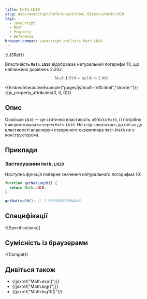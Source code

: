```yaml
---
title: Math.LN10
slug: Web/JavaScript/Reference/Global_Objects/Math/LN10
tags:
  - JavaScript
  - Math
  - Property
  - Reference
browser-compat: javascript.builtins.Math.LN10
---
```

{{JSRef}}

Властивість **`Math.LN10`** відображає натуральний логарифм 10, що наближено дорівнює 2.302:

<math display="block"><semantics><mrow><mstyle mathvariant="monospace"><mi>Math.LN10</mi></mstyle><mo>=</mo><mo lspace="0em" rspace="0em">ln</mo><mo stretchy="false">(</mo><mn>10</mn><mo stretchy="false">)</mo><mo>≈</mo><mn>2.302</mn></mrow><annotation encoding="TeX">\mathtt{\mi{Math.LN10}} = \ln(10) \approx 2.302</annotation></semantics></math>

{{EmbedInteractiveExample("pages/js/math-ln10.html","shorter")}}{{js_property_attributes(0, 0, 0)}}

## Опис

Оскільки `LN10` — це статична властивість об'єкта `Math`, її потрібно використовувати через `Math.LN10`. Не слід звертатись до неї як до властивості власноруч створеного екземпляра `Math` (`Math` не є конструктором).

## Приклади

### Застосування `Math.LN10`

Наступна функція поверне значення натурального логарифма 10:

```js
function getNatLog10() {
  return Math.LN10;
}

getNatLog10(); // 2.302585092994046
```

## Специфікації

{{Specifications}}

## Сумісність із браузерами

{{Compat}}

## Дивіться також

- {{jsxref("Math.exp()")}}
- {{jsxref("Math.log()")}}
- {{jsxref("Math.log10()")}}
